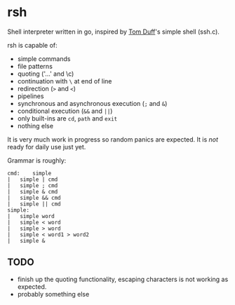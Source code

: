 # rsh

Shell interpreter written in go, inspired by [Tom
Duff](https://en.wikipedia.org/wiki/Tom_Duff)'s simple shell (ssh.c).

rsh is capable of:

* simple commands
* file patterns
* quoting ('...' and \c)
* continuation with `\` at end of line
* redirection (`>` and `<`)
* pipelines
* synchronous and asynchronous execution (`;` and `&`)
* conditional execution (`&&` and `||`)
* only built-ins are `cd`, `path` and `exit`
* nothing else

It is very much work in progress so random panics are expected.
It is _not_ ready for daily use just yet.

Grammar is roughly:

	cmd:	simple
	|	simple | cmd
	|	simple ; cmd
	|	simple & cmd
	|	simple && cmd
	|	simple || cmd
	simple:
	|	simple word
	|	simple < word
	|	simple > word
	|	simple < word1 > word2
	|	simple &

## TODO

* finish up the quoting functionality, escaping characters is not
  working as expected.
* probably something else
